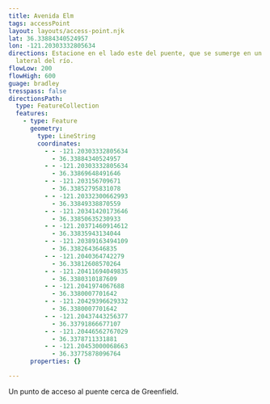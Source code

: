 ```yaml
---
title: Avenida Elm
tags: accessPoint
layout: layouts/access-point.njk
lat: 36.33884340524957
lon: -121.20303332805634
directions: Estacione en el lado este del puente, que se sumerge en un canal
  lateral del río.
flowLow: 200
flowHigh: 600
guage: bradley
tresspass: false
directionsPath:
  type: FeatureCollection
  features:
    - type: Feature
      geometry:
        type: LineString
        coordinates:
          - - -121.20303332805634
            - 36.33884340524957
          - - -121.20303332805634
            - 36.33869648491646
          - - -121.203156709671
            - 36.33852795831078
          - - -121.20332300662993
            - 36.33849338870559
          - - -121.20341420173646
            - 36.33850635230933
          - - -121.20371460914612
            - 36.33835943134044
          - - -121.20389163494109
            - 36.3382643646835
          - - -121.2040364742279
            - 36.33812608570264
          - - -121.20411694049835
            - 36.3380310187609
          - - -121.2041974067688
            - 36.3380007701642
          - - -121.20429396629332
            - 36.3380007701642
          - - -121.20437443256377
            - 36.33791866677107
          - - -121.20446562767029
            - 36.3378711331881
          - - -121.20453000068663
            - 36.33775878096764
      properties: {}

---
```



Un punto de acceso al puente cerca de Greenfield.

